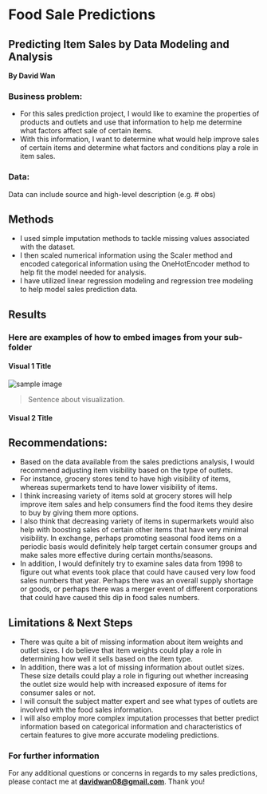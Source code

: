 # Food Sale Predictions
## Predicting Item Sales by Data Modeling and Analysis

**By David Wan**

### Business problem:

- For this sales prediction project, I would like to examine the properties of products and outlets and use that information to help me determine what factors affect sale of certain items.
- With this information, I want to determine what would help improve sales of certain items and determine what factors and conditions play a role in item sales.


### Data:
Data can include source and high-level description (e.g. # obs)


## Methods
- I used simple imputation methods to tackle missing values associated with the dataset.
- I then scaled numerical information using the Scaler method and encoded categorical information using the OneHotEncoder method to help fit the model needed for analysis.
- I have utilized linear regression modeling and regression tree modeling to help model sales prediction data.

## Results

### Here are examples of how to embed images from your sub-folder


#### Visual 1 Title
![sample image](project1_sample_image.png)

> Sentence about visualization.

#### Visual 2 Title

## Recommendations:

- Based on the data available from the sales predictions analysis, I would recommend adjusting item visibility based on the type of outlets.
- For instance, grocery stores tend to have high visibility of items, whereas supermarkets tend to have lower visibility of items. 
- I think increasing variety of items sold at grocery stores will help improve item sales and help consumers find the food items they desire to buy by giving them more options.
- I also think that decreasing variety of items in supermarkets would also help with boosting sales of certain other items that have very minimal visibility. In exchange, perhaps promoting seasonal food items on a periodic basis would definitely help target certain consumer groups and make sales more effective during certain months/seasons.
- In addition, I would definitely try to examine sales data from 1998 to figure out what events took place that could have caused very low food sales numbers that year. Perhaps there was an overall supply shortage or goods, or perhaps there was a merger event of different corporations that could have caused this dip in food sales numbers.


## Limitations & Next Steps

- There was quite a bit of missing information about item weights and outlet sizes. I do believe that item weights could play a role in determining how well it sells based on the item type.
- In addition, there was a lot of missing information about outlet sizes. These size details could play a role in figuring out whether increasing the outlet size would help with increased exposure of items for consumer sales or not.
- I will consult the subject matter expert and see what types of outlets are involved with the food sales information.
- I will also employ more complex imputation processes that better predict information based on categorical information and characteristics of certain features to give more accurate modeling predictions.


### For further information


For any additional questions or concerns in regards to my sales predictions, please contact me at **davidwan08@gmail.com**. Thank you!
